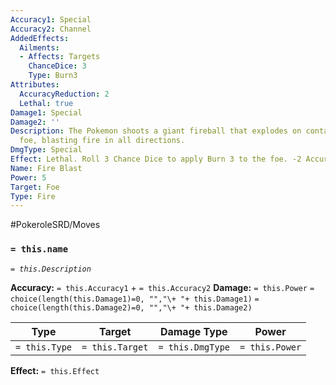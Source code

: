 ```yaml
---
Accuracy1: Special
Accuracy2: Channel
AddedEffects:
  Ailments:
  - Affects: Targets
    ChanceDice: 3
    Type: Burn3
Attributes:
  AccuracyReduction: 2
  Lethal: true
Damage1: Special
Damage2: ''
Description: The Pokemon shoots a giant fireball that explodes on contact with the
  foe, blasting fire in all directions.
DmgType: Special
Effect: Lethal. Roll 3 Chance Dice to apply Burn 3 to the foe. -2 Accuracy.
Name: Fire Blast
Power: 5
Target: Foe
Type: Fire
---
```


#PokeroleSRD/Moves

### `= this.name` 
*`= this.Description`*

**Accuracy:** `= this.Accuracy1` + `= this.Accuracy2`
**Damage:** `= this.Power` `= choice(length(this.Damage1)=0, "","\+ "+ this.Damage1)` `= choice(length(this.Damage2)=0, "","\+ "+ this.Damage2)`

| Type          | Target          | Damage Type          | Power          |
| ------------- | --------------- | ---------------- | -------------- |
| `= this.Type` | `= this.Target` | `= this.DmgType` | `= this.Power` | 

**Effect:** `= this.Effect`